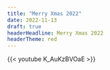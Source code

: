```yaml
---
title: "Merry Xmas 2022"
date: 2022-11-13
draft: true
headerHeadline: Merry Xmas 2022
headerTheme: red
---
```


{{< youtube K_AuKzBVOaE >}}